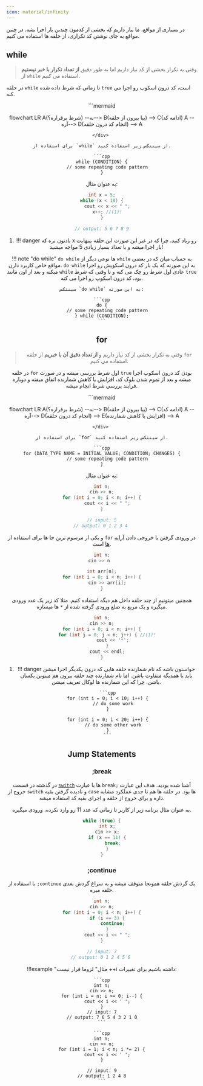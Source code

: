 ```yaml
---
icon: material/infinity
---
```


در بسیاری از مواقع، ما نیاز داریم که بخشی از کدمون چندین بار اجرا بشه. در چنین مواقع به جای نوشتن کد تکراری، از حلقه ها
استفاده می کنیم.


## while

> وقتی به تکرار بخشی از کد نیاز داریم اما به طور دقیق **از تعداد تکرار با خبر نیستیم** از `while` استفاده می کنیم.

در حلقه `while` تا زمانی که شرط داده شده `true` است، کد درون اسکوپ رو اجرا می کنه.

<div align="center">
```mermaid

flowchart LR
	A(شرط برقراره؟) --نه--> B(بیا بیرون از حلقه) --> C(ادامه کد)
	A --آره--> D(انجام کد درون حلقه) --> A
```
</div> 

برای استفاده از `while` از سینتکس زیر استفاده کنید.

```cpp
while (CONDITION) {
    // some repeating code pattern
}
```

به عنوان مثال:

```cpp
int x = 5;
while (x < 10) {
    cout << x << " ";
    x++; //(1)!
}

// output: 5 6 7 8 9
```

1. !!! danger
       یادتون نره که x رو زیاد کنید، چرا که در غیر این صورت این حلقه بینهایت بار اجرا میشه و با تعداد بسیار زیادی 5
       مواجه میشید!


!!! note "do while"
    `do while` ها نوعی دیگر از `while` به حساب میان که در بعضی مواقع خاص کاربرد دارن.
    `do while` به این صورته که یک بار کد درون اسکوپش رو اجرا میکنه و بعد از اون مانند `while` عادی اول شرط رو چک می کنه
    و تا وقتی که شرط `true` بود، کد درون اسکوپ رو اجرا می کنه.

    سینتکس `do while` به این صورته:

    ```cpp
    do {
        // some repeating code pattern
    } while (CONDITION);
    ```

## for

> وقتی به تکرار بخشی از کد نیاز داریم و **از تعداد دقیق آن با خبریم** از حلقه `for` استفاده می کنیم.

در حلقه `for` اول شرط بررسی میشه و در صورت `true` بودن کد درون اسکوپ اجرا میشه و بعد از تموم شدن بلوک کد، افزایش یا کاهش
شمارنده اتفاق میفته و دوباره فرایند بررسی شرط انجام میشه.

<div align="center">
```mermaid

flowchart LR
	A(شرط برقراره؟) --نه--> B(بیا بیرون از حلقه) --> C(ادامه کد)
	A --آره--> D(انجام کد درون حلقه) --> E(افزایش یا کاهش شمارنده) --> A
```
</div> 

برای استفاده از `for` از سینتکس زیر استفاده کنید.

```cpp
for (DATA_TYPE NAME = INITIAL_VALUE; CONDITION; CHANGES) {
    // some repeating code pattern
}
```

به عنوان مثال:

```cpp
int n;
cin >> n;
for (int i = 0; i < n; i++) {
    cout << i << " ";
}

// input: 5
// output: 0 1 2 3 4 
```

و یکی از مرسوم ترین جا ها برای استفاده از `for` در ورودی گرفتن یا خروجی دادن [آرایه ها](Array.md) است.

```cpp
int n;
cin >> n  

int arr[n];
for (int i = 0; i < n; i++) {
    cin >> arr[i];
}
```

همچنین میتونیم از چند حلقه داخل هم دیگه استفاده کنیم. مثلا کد زیر یک عدد ورودی میگیره و یک مربع به ضلع ورودی گرفته شده
از `*` ها میسازه.

```cpp
int n;
cin >> n;
for (int i = 0; i < n; i++) {
    for (int j = 0; j < n; j++) { //(1)!
        cout << '*';
    }
    cout << endl;
}
```

1. !!! danger
    حواستون باشه که نام شمارنده حلقه هایی که درون یکدیگر اجرا میشن باید با همدیگه متفاوت باشن.
    اما نام شمارنده چند حلفه بیرون هم میتونن یکسان باشن. چرا که این شمارنده ها لوکال تعریف میشن.

        ```cpp
        for (int i = 0; i < 10; i++) {
            // do some work
        }

        for (int i = 0; i < 20; i++) {
            // do some other work
        }
        ```

## Jump Statements

### ;break

در گذشته در قسمت [`switch`](decisionMaking.md/#switch) ها با عبارت `break;` آشنا شده بودید. هدف این عبارت خروج از `switch`
و نادیده گرفتن بقیه `case` ها بود. در حلقه ها هم تا حدی عملکرد مشابه داره و برای خروج از حلقه و اجرای بقیه کد استفاده
میشه.

به عنوان مثال برنامه زیر از کاربر تا زمانی که عدد 11 رو وارد نکرده، ورودی میگیره.

```cpp
while (true) {
    int x;
    cin >> x;
    if (x == 11) {
        break;
    }
}
```
### ;continue

با استفاده از `;continue` یک گردش حلقه همونجا متوقف میشه و به سراغ گردش بعدی حلقه میره.

```cpp
int n;
cin >> n;
for (int i = 0; i < n; i++) {
    if (i == 3) {
        continue;
    }
    cout << i << " ";
}

// input: 7
// output: 0 1 2 4 5 6 
```

!!!example "مثال" 
    لزوما قرار نیست ++i داشته باشیم برای تغییرات: <br>

    ```cpp
    int n;
    cin >> n;
    for (int i = n; i >= 0; i--) {
        cout << i << ' ';
    }
    // input: 7
    // output: 7 6 5 4 3 2 1 0
    ```

    ```cpp
    int n;
    cin >> n;
    for (int i = 1; i < n; i *= 2) {
        cout << i << ' ';
    }

    // input: 9
    // output: 1 2 4 8
    ```